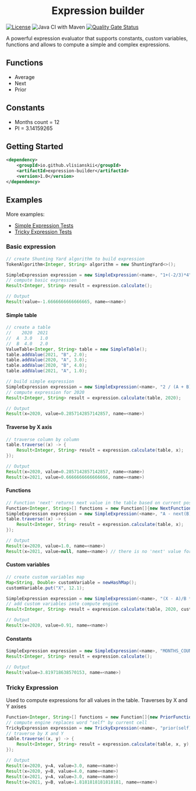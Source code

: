 <h1 align="center">Expression builder</h1>

[![License](https://img.shields.io/badge/License-Apache%202.0-blue.svg)](https://opensource.org/licenses/Apache-2.0)
![Java CI with Maven](https://github.com/vlisianskii/expression-builder/workflows/Java%20CI%20with%20Maven/badge.svg)
[![Quality Gate Status](https://sonarcloud.io/api/project_badges/measure?project=vlisianskii_expression-builder&metric=alert_status)](https://sonarcloud.io/dashboard?id=vlisianskii_expression-builder)

A powerful expression evaluator that supports constants, custom variables, functions and allows to compute a simple and complex expressions.

## Functions
- Average
- Next
- Prior

## Constants
- Months count = 12
- PI = 3.14159265

## Getting Started
```xml
<dependency>
    <groupId>io.github.vlisianskii</groupId>
    <artifactId>expression-builder</artifactId>
    <version>1.0</version>
</dependency>
```

## Examples

More examples:
- [Simple Expression Tests](https://github.com/vlisianskii/expression-builder/blob/master/src/test/java/vl/SimpleExpressionTest.java)
- [Tricky Expression Tests](https://github.com/vlisianskii/expression-builder/blob/master/src/test/java/vl/TrickyExpressionTest.java) 

### Basic expression

```java
// create Shunting Yard algorithm to build expression
TokenAlgorithm<Integer, String> algorithm = new ShuntingYard<>();

SimpleExpression expression = new SimpleExpression(<name>, "1+(-2/3)*4", algorithm);
// compute basic expression
Result<Integer, String> result = expression.calculate();

// Output
Result(value=-1.6666666666666665, name=<name>)                                        
```

#### Simple table

```java
// create a table
//    2020  2021
//  A  3.0   1.0
//  B  4.0   2.0
ValueTable<Integer, String> table = new SimpleTable();
table.addValue(2021, "B", 2.0);
table.addValue(2020, "A", 3.0);
table.addValue(2020, "B", 4.0);
table.addValue(2021, "A", 1.0);

// build simple expression
SimpleExpression expression = new SimpleExpression(<name>, "2 / (A + B)", algorithm);
// compute expression for 2020 
Result<Integer, String> result = expression.calculate(table, 2020);

// Output
Result(x=2020, value=0.2857142857142857, name=<name>)
```

#### Traverse by X axis 

```java
// traverse column by column
table.traverse((x) -> {
    Result<Integer, String> result = expression.calculate(table, x);
});

// Output
Result(x=2020, value=0.2857142857142857, name=<name>)
Result(x=2021, value=0.6666666666666666, name=<name>)
```

#### Functions

```java
// Function 'next' returns next value in the table based on current position
Function<Integer, String>[] functions = new Function[]{new NextFunction()};
SimpleExpression expression = new SimpleExpression(<name>, "A - next(B)", algorithm, functions);
table.traverse((x) -> {
    Result<Integer, String> result = expression.calculate(table, x);
});

// Output
Result(x=2020, value=1.0, name=<name>)
Result(x=2021, value=null, name=<name>) // there is no 'next' value for current 2021 by X axis
```

#### Custom variables

```java
// create custom variables map
Map<String, Double> customVariable = newHashMap();
customVariable.put("X", 12.1);

SimpleExpression expression = new SimpleExpression(<name>, "(X - A)/B * 0.4", algorithm);
// add custom variables into compute engine
Result<Integer, String> result = expression.calculate(table, 2020, customVariable);

// Output 
Result(x=2020, value=0.91, name=<name>)
```

#### Constants

```java
SimpleExpression expression = new SimpleExpression(<name>, "MONTHS_COUNT/PI", algorithm);
Result<Integer, String> result = expression.calculate();

// Output  
Result(value=3.819718638570153, name=<name>)
```

### Tricky Expression

Used to compute expressions for all values in the table. Traverses by X and Y axises

```java
Function<Integer, String>[] functions = new Function[]{new PriorFunction()};
// compute engine replaces word "self" by current cell
TrickyExpression expression = new TrickyExpression(<name>, "prior(self)/self", algorithm, functions);
// traverse by X and Y
table.traverse((x, y) -> {
    Result<Integer, String> result = expression.calculate(table, x, y);
});

// Output  
Result(x=2020, y=A, value=3.0, name=<name>)
Result(x=2020, y=B, value=4.0, name=<name>)
Result(x=2021, y=A, value=3.0, name=<name>)
Result(x=2021, y=B, value=1.8181818181818181, name=<name>)
```